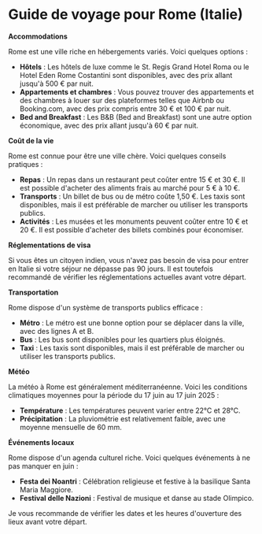 # Guide de voyage pour Rome (Italie)

**Accommodations**

Rome est une ville riche en hébergements variés. Voici quelques options :

* **Hôtels** : Les hôtels de luxe comme le St. Regis Grand Hotel Roma ou le Hotel Eden Rome Costantini sont disponibles, avec des prix allant jusqu'à 500 € par nuit.
* **Appartements et chambres** : Vous pouvez trouver des appartements et des chambres à louer sur des plateformes telles que Airbnb ou Booking.com, avec des prix compris entre 30 € et 100 € par nuit.
* **Bed and Breakfast** : Les B&B (Bed and Breakfast) sont une autre option économique, avec des prix allant jusqu'à 60 € par nuit.

**Coût de la vie**

Rome est connue pour être une ville chère. Voici quelques conseils pratiques :

* **Repas** : Un repas dans un restaurant peut coûter entre 15 € et 30 €. Il est possible d'acheter des aliments frais au marché pour 5 € à 10 €.
* **Transports** : Un billet de bus ou de métro coûte 1,50 €. Les taxis sont disponibles, mais il est préférable de marcher ou utiliser les transports publics.
* **Activités** : Les musées et les monuments peuvent coûter entre 10 € et 20 €. Il est possible d'acheter des billets combinés pour économiser.

**Réglementations de visa**

Si vous êtes un citoyen indien, vous n'avez pas besoin de visa pour entrer en Italie si votre séjour ne dépasse pas 90 jours. Il est toutefois recommandé de vérifier les réglementations actuelles avant votre départ.

**Transportation**

Rome dispose d'un système de transports publics efficace :

* **Métro** : Le métro est une bonne option pour se déplacer dans la ville, avec des lignes A et B.
* **Bus** : Les bus sont disponibles pour les quartiers plus éloignés.
* **Taxi** : Les taxis sont disponibles, mais il est préférable de marcher ou utiliser les transports publics.

**Météo**

La météo à Rome est généralement méditerranéenne. Voici les conditions climatiques moyennes pour la période du 17 juin au 17 juin 2025 :

* **Température** : Les températures peuvent varier entre 22°C et 28°C.
* **Précipitation** : La pluviométrie est relativement faible, avec une moyenne mensuelle de 60 mm.

**Événements locaux**

Rome dispose d'un agenda culturel riche. Voici quelques événements à ne pas manquer en juin :

* **Festa dei Noantri** : Célébration religieuse et festive à la basilique Santa Maria Maggiore.
* **Festival delle Nazioni** : Festival de musique et danse au stade Olimpico.

Je vous recommande de vérifier les dates et les heures d'ouverture des lieux avant votre départ.